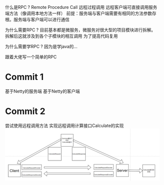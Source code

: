 什么是RPC ?
Remote Procedure Call 远程过程调用
远程客户端可直接调用服务端方法（像调用本地方法一样）
前提：服务端与客户端需要有相同的方法参数存根。服务端与客户端可以进行通信

为什么需要RPC ?
目前基本都是微服务，微服务对很大型的项目模块进行拆解。拆解后这就涉及到各个子模块的相互调用
为了提高代码复用

为什么需要学RPC ?
因为是学java的...



跟着大佬写一个简单的RPC
# Commit 1 
基于Netty的服务端
基于Netty的客户端
# Commit 2
尝试使用远程调用方法
实现远程调用计算接口Calculate的实现
![调用过程](./Assert/img.png)
